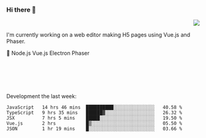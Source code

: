 ### Hi there 👋

<img align="right" src="https://github-readme-stats.vercel.app/api?username=jasonpanggo"/>

<br>
<p align="left">
I'm currently working on a web editor making H5 pages using Vue.js and Phaser.
</p>
<p align="left">
📖 Node.js Vue.js Electron Phaser
</p>
<br>
<br>
<br>
<br>

Development the last week:
<!--START_SECTION:waka-->
```text
JavaScript   14 hrs 46 mins  ██████████░░░░░░░░░░░░░░░   40.58 % 
TypeScript   9 hrs 35 mins   ██████▓░░░░░░░░░░░░░░░░░░   26.32 % 
JSX          7 hrs 5 mins    █████░░░░░░░░░░░░░░░░░░░░   19.50 % 
Vue.js       2 hrs           █▒░░░░░░░░░░░░░░░░░░░░░░░   05.50 % 
JSON         1 hr 19 mins    █░░░░░░░░░░░░░░░░░░░░░░░░   03.66 % 
```
<!--END_SECTION:waka-->

<!--
**JASONPANGGO/jasonpanggo** is a ✨ _special_ ✨ repository because its `README.md` (this file) appears on your GitHub profile.

Here are some ideas to get you started:

- 🔭 I’m currently working on ...
- 🌱 I’m currently learning ...
- 👯 I’m looking to collaborate on ...
- 🤔 I’m looking for help with ...
- 💬 Ask me about ...
- 📫 How to reach me: ...
- 😄 Pronouns: ...
- ⚡ Fun fact: ...
-->
